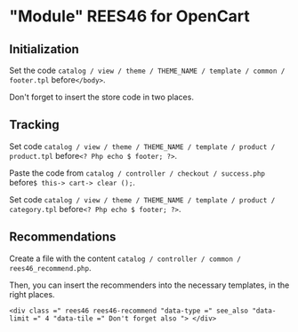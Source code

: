 "Module" REES46 for OpenCart
======
Initialization
------
Set the code `catalog / view / theme / THEME_NAME / template / common / footer.tpl` before` </body> `.

Don't forget to insert the store code in two places.

Tracking
------
Set code `catalog / view / theme / THEME_NAME / template / product / product.tpl` before` <? Php echo $ footer; ?> `.

Paste the code from `catalog / controller / checkout / success.php` before` $ this-> cart-> clear (); `.

Set code `catalog / view / theme / THEME_NAME / template / product / category.tpl` before` <? Php echo $ footer; ?> `.

Recommendations
------
Create a file with the content `catalog / controller / common / rees46_recommend.php`.

Then, you can insert the recommenders into the necessary templates, in the right places.

`<div class =" rees46 rees46-recommend "data-type =" see_also "data-limit =" 4 "data-tile =" Don't forget also "> </div>` 
